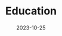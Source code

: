 ---
title: 'Education'
date: 2023-10-25
type: landing

sections:
  - block: markdown
    content:
      title: 'Education'
      text: |
        ## 인하대학교
        **MS 통계데이터사이언스학 석사** (2023.09 - 2026.02 예정)
        - 학점: 4.45/4.5
        - 베이지안통계 연구실 (지도교수: 조성일)
        
        **[대학원 연구조교]** (2023.09 - 2025.08)
        - "베이지안 메타분석..." 연구 수행
        - "Diffusion/Transformer..." 연구 수행
        
        **[실습 조교 (전산통계)]** (2023.09 - 2024.12)
        - Python을 활용한 '전산통계' 실습 수업 진행
        
        ---
        
        ## 인하대학교
        **BS 통계학 학사 (금융분석 연계전공)** (2019.03 - 2023.08)
        - 학점: 3.97/4.5
        
        **[학부 연구생]** (2022.01 - 2023.08)
        - 베이지안통계 연구실
        - "비율 자료 모형화..." 연구 주도 및 KCI 논문 게재
        - 머신러닝/딥러닝... 프로젝트 참여
    design:
      columns: '2'
---